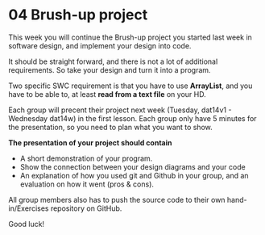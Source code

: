 # 04 Brush-up project #
This week you will continue the Brush-up project you started last week in software design, and implement your design into code.   

It should be straight forward, and there is not a lot of additional requirements. So take your design and turn it into a program.   

Two specific SWC requirement is that you have to use **ArrayList**, and you have to be able to, at least **read from a text file** on your HD.   

Each group will precent their project next week (Tuesday, dat14v1 - Wednesday dat14w) in the first lesson. Each group only have 5 minutes for the presentation, so you need to plan what you want to show.   

**The presentation of your project should contain**   
* A short demonstration of your program.
* Show the connection between your design diagrams and your code
* An explanation of how you used git and Github in your group, and an evaluation on how it went (pros & cons).   

All group members also has to push the source code to their own hand-in/Exercises repository on GitHub.

Good luck!